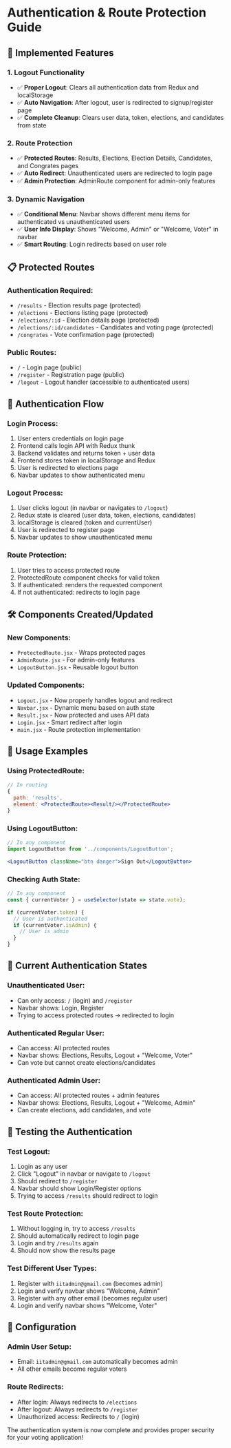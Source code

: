# Authentication & Route Protection Guide

## 🔐 **Implemented Features**

### **1. Logout Functionality**
- ✅ **Proper Logout**: Clears all authentication data from Redux and localStorage
- ✅ **Auto Navigation**: After logout, user is redirected to signup/register page
- ✅ **Complete Cleanup**: Clears user data, token, elections, and candidates from state

### **2. Route Protection**
- ✅ **Protected Routes**: Results, Elections, Election Details, Candidates, and Congrates pages
- ✅ **Auto Redirect**: Unauthenticated users are redirected to login page
- ✅ **Admin Protection**: AdminRoute component for admin-only features

### **3. Dynamic Navigation**
- ✅ **Conditional Menu**: Navbar shows different menu items for authenticated vs unauthenticated users
- ✅ **User Info Display**: Shows "Welcome, Admin" or "Welcome, Voter" in navbar
- ✅ **Smart Routing**: Login redirects based on user role

## 📋 **Protected Routes**

### **Authentication Required:**
- `/results` - Election results page (protected)
- `/elections` - Elections listing page (protected)
- `/elections/:id` - Election details page (protected)  
- `/elections/:id/candidates` - Candidates and voting page (protected)
- `/congrates` - Vote confirmation page (protected)

### **Public Routes:**
- `/` - Login page (public)
- `/register` - Registration page (public)
- `/logout` - Logout handler (accessible to authenticated users)

## 🔄 **Authentication Flow**

### **Login Process:**
1. User enters credentials on login page
2. Frontend calls login API with Redux thunk
3. Backend validates and returns token + user data
4. Frontend stores token in localStorage and Redux
5. User is redirected to elections page
6. Navbar updates to show authenticated menu

### **Logout Process:**
1. User clicks logout (in navbar or navigates to `/logout`)
2. Redux state is cleared (user data, token, elections, candidates)
3. localStorage is cleared (token and currentUser)
4. User is redirected to register page
5. Navbar updates to show unauthenticated menu

### **Route Protection:**
1. User tries to access protected route
2. ProtectedRoute component checks for valid token
3. If authenticated: renders the requested component
4. If not authenticated: redirects to login page

## 🛠 **Components Created/Updated**

### **New Components:**
- `ProtectedRoute.jsx` - Wraps protected pages
- `AdminRoute.jsx` - For admin-only features  
- `LogoutButton.jsx` - Reusable logout button

### **Updated Components:**
- `Logout.jsx` - Now properly handles logout and redirect
- `Navbar.jsx` - Dynamic menu based on auth state
- `Result.jsx` - Now protected and uses API data
- `Login.jsx` - Smart redirect after login
- `main.jsx` - Route protection implementation

## 🎯 **Usage Examples**

### **Using ProtectedRoute:**
```jsx
// In routing
{
  path: 'results',
  element: <ProtectedRoute><Result/></ProtectedRoute>
}
```

### **Using LogoutButton:**
```jsx
// In any component
import LogoutButton from '../components/LogoutButton';

<LogoutButton className="btn danger">Sign Out</LogoutButton>
```

### **Checking Auth State:**
```jsx
// In any component
const { currentVoter } = useSelector(state => state.vote);

if (currentVoter.token) {
  // User is authenticated
  if (currentVoter.isAdmin) {
    // User is admin
  }
}
```

## 🚦 **Current Authentication States**

### **Unauthenticated User:**
- Can only access: `/` (login) and `/register`
- Navbar shows: Login, Register
- Trying to access protected routes → redirected to login

### **Authenticated Regular User:**
- Can access: All protected routes
- Navbar shows: Elections, Results, Logout + "Welcome, Voter"
- Can vote but cannot create elections/candidates

### **Authenticated Admin User:**
- Can access: All protected routes + admin features
- Navbar shows: Elections, Results, Logout + "Welcome, Admin"  
- Can create elections, add candidates, and vote

## 🧪 **Testing the Authentication**

### **Test Logout:**
1. Login as any user
2. Click "Logout" in navbar or navigate to `/logout`
3. Should redirect to `/register`
4. Navbar should show Login/Register options
5. Trying to access `/results` should redirect to login

### **Test Route Protection:**
1. Without logging in, try to access `/results`
2. Should automatically redirect to login page
3. Login and try `/results` again
4. Should now show the results page

### **Test Different User Types:**
1. Register with `iitadmin@gmail.com` (becomes admin)
2. Login and verify navbar shows "Welcome, Admin"
3. Register with any other email (becomes regular user)
4. Login and verify navbar shows "Welcome, Voter"

## 🔧 **Configuration**

### **Admin User Setup:**
- Email: `iitadmin@gmail.com` automatically becomes admin
- All other emails become regular voters

### **Route Redirects:**
- After login: Always redirects to `/elections`
- After logout: Always redirects to `/register`
- Unauthorized access: Redirects to `/` (login)

The authentication system is now complete and provides proper security for your voting application!
